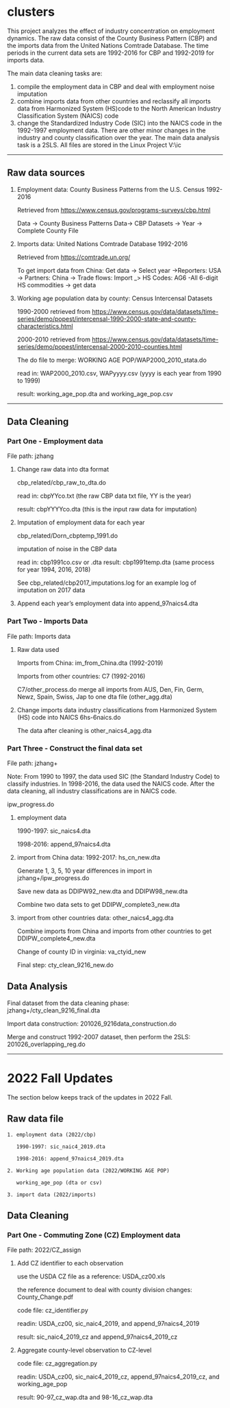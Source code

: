 # clusters

This project analyzes the effect of industry concentration on employment dynamics. 
The raw data consist of the County Business Pattern (CBP) and the imports data from the United Nations Comtrade Database. The time periods in the current data sets are 1992-2016 for CBP and 1992-2019 for imports data. 

The main data cleaning tasks are:
1. compile the employment data in CBP and deal with employment noise imputation 
2. combine imports data from other countries and reclassify all imports data from Harmonized System (HS)code to the North American Industry Classification System (NAICS) code 
3. change the Standardized Industry Code (SIC) into the NAICS code in the 1992-1997 employment data. There are other minor changes in the industry and county classification over the year. The main data analysis task is a 2SLS. All files are stored in the Linux Project V:\ic

--------------------------------------------------------------------------------------------------------

## Raw data sources 
1. Employment data: County Business Patterns from the U.S. Census 1992-2016  
	
	Retrieved from https://www.census.gov/programs-surveys/cbp.html 
	
	Data -> County Business Patterns Data-> CBP Datasets -> Year -> Complete County File
	
2. Imports data: United Nations Comtrade Database 1992-2016 
	
	Retrieved from https://comtrade.un.org/
	
	To get import data from China: Get data -> Select year ->Reporters: USA -> Partners: China -> Trade flows: Import _> HS Codes: AG6 -All 6-digit HS commodities -> get data 
	
3. Working age population data by county: Census Intercensal Datasets
	
	1990-2000 retrieved from https://www.census.gov/data/datasets/time-series/demo/popest/intercensal-1990-2000-state-and-county-characteristics.html
	
	2000-2010 retrieved from https://www.census.gov/data/datasets/time-series/demo/popest/intercensal-2000-2010-counties.html
	
	The do file to merge: WORKING AGE POP/WAP2000_2010_stata.do
	
	read in: WAP2000_2010.csv, WAPyyyy.csv (yyyy is each year from 1990 to 1999)
	
	result: working_age_pop.dta and working_age_pop.csv
--------------------------------------------------------------------------------------------------------
## Data Cleaning 

### Part One - Employment data

File path: jzhang 

1. Change raw data into dta format 
	 
	cbp_related/cbp_raw_to_dta.do
	
	read in: cbpYYco.txt (the raw CBP data txt file, YY is the year)
	
	result: cbpYYYYco.dta (this is the input raw data for imputation)

2. Imputation of employment data for each year 
	
	cbp_related/Dorn_cbptemp_1991.do
        	
	imputation of noise in the CBP data 
        
	read in: cbp1991co.csv or .dta
        result: cbp1991temp.dta
        (same process for year 1994, 2016, 2018) 
	
	See cbp_related/cbp2017_imputations.log for an example log of imputation on 2017 data 

3. Append each year’s employment data into 
	append_97naics4.dta 



### Part Two - Imports Data 
File path: Imports data 

1. Raw data used
	
	Imports from China: im_from_China.dta (1992-2019) 
	
	Imports from other countries: C7 (1992-2016) 
	
	C7/other_process.do 
	merge all imports from AUS, Den, Fin, Germ, Newz, Spain, Swiss, Jap to one dta file (other_agg.dta)

2. Change imports data industry classifications from Harmonized System (HS) code into NAICS 
	6hs-6naics.do
	
	The data after cleaning is other_naics4_agg.dta



### Part Three - Construct the final data set
File path: jzhang+

Note: From 1990 to 1997, the data used SIC (the Standard Industry Code) to classify industries. In 1998-2016, the data used the NAICS code. After the data cleaning, all industry classifications are in NAICS code. 

ipw_progress.do 

1. employment data 
	
	1990-1997:  sic_naics4.dta
	
	1998-2016: append_97naics4.dta
	
2. import from China data: 1992-2017: hs_cn_new.dta
	
	Generate 1, 3, 5, 10 year differences in import in jzhang+/ipw_progress.do 
	
	Save new data as DDIPW92_new.dta and DDIPW98_new.dta 
	
	Combine two data sets to get DDIPW_complete3_new.dta 
	
3. import from other countries data: other_naics4_agg.dta
	
	Combine imports from China and imports from other countries to get DDIPW_complete4_new.dta 
	
	Change of county ID in virginia: va_ctyid_new 
	
	Final step: cty_clean_9216_new.do 

## Data Analysis

        
Final dataset from the data cleaning phase: jzhang+/cty_clean_9216_final.dta

Import data construction: 201026_9216data_construction.do
	
Merge and construct 1992-2007 dataset, then perform the 2SLS: 201026_overlapping_reg.do 
	
--------------------------------------------------------------------------------------------------------
# 2022 Fall Updates

The section below keeps track of the updates in 2022 Fall. 

## Raw data file

	1. employment data (2022/cbp)
	
	   1990-1997: sic_naic4_2019.dta
	   
	   1998-2016: append_97naics4_2019.dta
	   
	2. Working age population data (2022/WORKING AGE POP)
	
	   working_age_pop (dta or csv)
	   
	3. import data (2022/imports)
	
## Data Cleaning

### Part One - Commuting Zone (CZ) Employment data

File path: 2022/CZ_assign

1. Add CZ identifier to each observation

    use the USDA CZ file as a reference: USDA_cz00.xls
    
    the reference document to deal with county division changes: County_Change.pdf
    
    code file: cz_identifier.py
    
    readin: USDA_cz00, sic_naic4_2019, and append_97naics4_2019
    
    result: sic_naic4_2019_cz and append_97naics4_2019_cz
    
2. Aggregate county-level observation to CZ-level

   code file: cz_aggregation.py
   
   readin: USDA_cz00, sic_naic4_2019_cz, append_97naics4_2019_cz, and working_age_pop
   
   result: 90-97_cz_wap.dta and 98-16_cz_wap.dta
    
